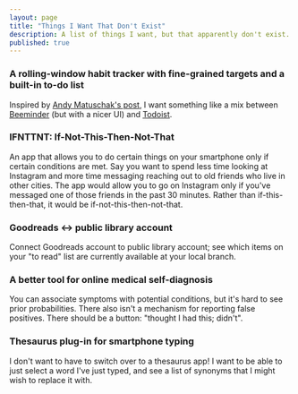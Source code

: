 ```yaml
---
layout: page
title: "Things I Want That Don't Exist"
description: A list of things I want, but that apparently don't exist..
published: true
---
```


### A rolling-window habit tracker with fine-grained targets and a built-in to-do list

Inspired by [Andy Matuschak's post](http://blog.andymatuschak.org/post/169043084412/successful-habits-through-smoothly-ratcheting), I want something like a mix between [Beeminder](https://www.beeminder.com/) (but with a nicer UI) and [Todoist](https://todoist.com/).

### IFNTTNT: If-Not-This-Then-Not-That

An app that allows you to do certain things on your smartphone only if certain conditions are met. Say you want to spend less time looking at Instagram and more time messaging reaching out to old friends who live in other cities. The app would allow you to go on Instagram only if you've messaged one of those friends in the past 30 minutes. Rather than if-this-then-that, it would be if-not-this-then-not-that.

### Goodreads <-> public library account

Connect Goodreads account to public library account; see which items on your "to read" list are currently available at your local branch.

### A better tool for online medical self-diagnosis

You can associate symptoms with potential conditions, but it's hard to see prior probabilities. There also isn't a mechanism for reporting false positives. There should be a button: "thought I had this; didn't".

### Thesaurus plug-in for smartphone typing

I don't want to have to switch over to a thesaurus app! I want to be able to just select a word I've just typed, and see a list of synonyms that I might wish to replace it with.